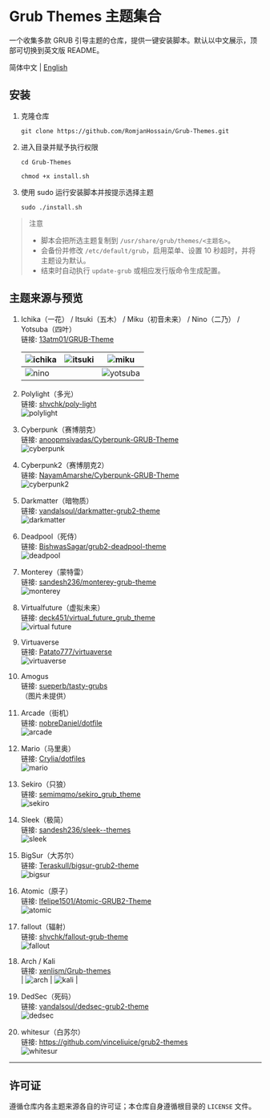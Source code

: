 # Grub Themes 主题集合

一个收集多款 GRUB 引导主题的仓库，提供一键安装脚本。默认以中文展示，顶部可切换到英文版 README。

简体中文 | [English](README.en.md)

## 安装

1) 克隆仓库

    `git clone https://github.com/RomjanHossain/Grub-Themes.git`

2) 进入目录并赋予执行权限

    `cd Grub-Themes`

    `chmod +x install.sh`

3) 使用 sudo 运行安装脚本并按提示选择主题

    `sudo ./install.sh`

> 注意
> - 脚本会把所选主题复制到 `/usr/share/grub/themes/<主题名>`。
> - 会备份并修改 `/etc/default/grub`，启用菜单、设置 10 秒超时，并将主题设为默认。
> - 结束时自动执行 `update-grub` 或相应发行版命令生成配置。

## 主题来源与预览

1. Ichika（一花） / Itsuki（五木） / Miku（初音未来） / Nino（二乃） / Yotsuba（四叶）  
    链接: [13atm01/GRUB-Theme](https://github.com/13atm01/GRUB-Theme)

    | ![ichika](screenshot/ichika.gif) | ![itsuki](screenshot/itsuki.gif) | ![miku](screenshot/miku.gif) |
    | -------------------------------- | -------------------------------- | ---------------------------- |
    | ![nino](screenshot/nino.gif)     |                                  | ![yotsuba](screenshot/yotsuba.gif) |

2. Polylight（多光）  
    链接: [shvchk/poly-light](https://github.com/shvchk/poly-light)  
    ![polylight](screenshot/polylight.gif)

3. Cyberpunk（赛博朋克）  
    链接: [anoopmsivadas/Cyberpunk-GRUB-Theme](https://github.com/anoopmsivadas/Cyberpunk-GRUB-Theme)  
    ![cyberpunk](screenshot/cyberpunk.png)

4. Cyberpunk2（赛博朋克2）  
    链接: [NayamAmarshe/Cyberpunk-GRUB-Theme](https://github.com/NayamAmarshe/Cyberpunk-GRUB-Theme)  
    ![cyberpunk2](screenshot/cyberpunk2.png)

5. Darkmatter（暗物质）  
    链接: [vandalsoul/darkmatter-grub2-theme](https://github.com/vandalsoul/darkmatter-grub2-theme)  
    ![darkmatter](screenshot/darkmatter.png)

6. Deadpool（死侍）  
    链接: [BishwasSagar/grub2-deadpool-theme](https://github.com/BishwasSagar/grub2-deadpool-theme)  
    ![deadpool](screenshot/deadpool.png)

7. Monterey（蒙特雷）  
    链接: [sandesh236/monterey-grub-theme](https://github.com/sandesh236/monterey-grub-theme)  
    ![monterey](screenshot/monte.png)

8. Virtualfuture（虚拟未来）  
    链接: [deck451/virtual_future_grub_theme](https://gitlab.com/deck451/virtual_future_grub_theme)  
    ![virtual future](screenshot/virtual.png)

9. Virtuaverse  
    链接: [Patato777/virtuaverse](https://github.com/Patato777/dotfiles/tree/main/grub/themes/virtuaverse)  
    ![virtuaverse](screenshot/virtuaverse.JPG)

10. Amogus  
    链接: [sueperb/tasty-grubs](https://github.com/sueperb/tasty-grubs)  
     （图片未提供）

11. Arcade（街机）  
    链接: [nobreDaniel/dotfile](https://github.com/nobreDaniel/dotfile.git)  
     ![arcade](screenshot/arcade.png)

12. Mario（马里奥）  
    链接: [Crylia/dotfiles](https://github.com/Crylia/dotfiles.git)  
     ![mario](screenshot/mario.png)

13. Sekiro（只狼）  
    链接: [semimqmo/sekiro_grub_theme](https://github.com/semimqmo/sekiro_grub_theme/)  
     ![sekiro](screenshot/sekiro.png)

14. Sleek（极简）  
    链接: [sandesh236/sleek--themes](https://github.com/sandesh236/sleek--themes)  
     ![sleek](screenshot/sleek.png)

15. BigSur（大苏尔）  
    链接: [Teraskull/bigsur-grub2-theme](https://github.com/Teraskull/bigsur-grub2-theme)  
     ![bigsur](screenshot/bigsur.png)

16. Atomic（原子）  
    链接: [lfelipe1501/Atomic-GRUB2-Theme](https://github.com/lfelipe1501/Atomic-GRUB2-Theme)  
     ![atomic](screenshot/atomic.gif)

17. fallout（辐射）  
    链接: [shvchk/fallout-grub-theme](https://github.com/shvchk/fallout-grub-theme)  
     ![fallout](screenshot/fallout.gif)

18. Arch / Kali  
    链接: [xenlism/Grub-themes](https://github.com/xenlism/Grub-themes)  
     | ![arch](screenshot/arch.jpg) | ![kali](screenshot/kali.jpg) |

19. DedSec（死码）  
    链接: [vandalsoul/dedsec-grub2-theme](https://github.com/vandalsoul/dedsec-grub2-theme)  
     ![dedsec](screenshot/dedsec.png)

20. whitesur（白苏尔）  
    链接: https://github.com/vinceliuice/grub2-themes  
    ![whitesur](screenshot/whitesur.jpg)

---

## 许可证

遵循仓库内各主题来源各自的许可证；本仓库自身遵循根目录的 `LICENSE` 文件。



